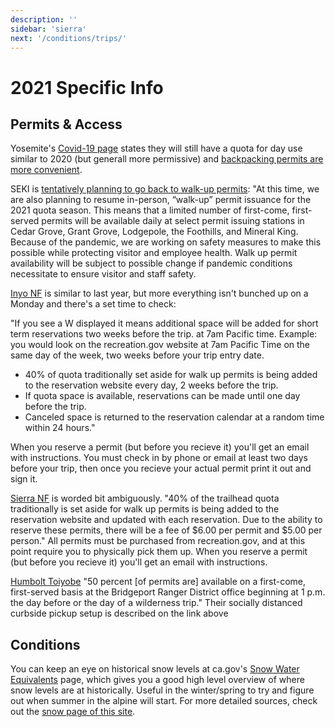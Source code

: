 ```yaml
---
description: ''
sidebar: 'sierra'
next: '/conditions/trips/'
---
```


# 2021 Specific Info

## Permits & Access

Yosemite's [Covid-19 page](https://www.nps.gov/yose/planyourvisit/covid19.htm) states they will still have a quota for day use similar to 2020 (but generall more permissive) and [backpacking permits are more convenient](https://www.nps.gov/yose/planyourvisit/covid19.htm#onthisPage-2).

SEKI is [tentatively planning to go back to walk-up permits](https://www.nps.gov/seki/planyourvisit/wilderness_permits.htm): "At this time, we are also planning to resume in-person, “walk-up” permit issuance for the 2021 quota season. This means that a limited number of first-come, first-served permits will be available daily at select permit issuing stations in Cedar Grove, Grant Grove, Lodgepole, the Foothills, and Mineral King. Because of the pandemic, we are working on safety measures to make this possible while protecting visitor and employee health. Walk up permit availability will be subject to possible change if pandemic conditions necessitate to ensure visitor and staff safety. 

[Inyo NF](https://www.fs.usda.gov/detail/inyo/passes-permits/recreation/?cid=fsbdev3_003808) is similar to last year, but more everything isn't bunched up on a Monday and there's a set time to check:

"If you see a W displayed it means additional space will be added for short term reservations two weeks before the trip. at 7am Pacific time.  Example: you would look on the recreation.gov website at 7am Pacific Time on the same day of the week, two weeks before your trip entry date.

- 40% of quota traditionally set aside for walk up permits is being added to the reservation website every day, 2 weeks before the trip.
- If quota space is available, reservations can be made until one day before the trip.
- Canceled space is returned to the reservation calendar at a random time within 24 hours."

When you reserve a permit (but before you recieve it) you'll get an email with instructions. You must check in by phone or email at least two days before your trip, then once you recieve your actual permit print it out and sign it.

[Sierra NF](https://www.fs.usda.gov/detail/sierra/passes-permits/?cid=fsbdev7_018115) is worded bit ambiguously. "40% of the trailhead quota traditionally is set aside for walk up permits is being added to the reservation website and updated with each reservation. Due to the ability to reserve these permits, there will be a fee of $6.00 per permit and $5.00 per person." All permits must be purchased from recreation.gov, and at this point require you to physically pick them up. When you reserve a permit (but before you recieve it) you'll get an email with instructions.

[Humbolt Toiyobe](https://www.fs.usda.gov/detail/htnf/passes-permits/?cid=fseprd673368) "50 percent [of permits are] available on a first-come, first-served basis at the Bridgeport Ranger District office beginning at 1 p.m. the day before or the day of a wilderness trip." Their socially distanced curbside pickup setup is described on the link above

## Conditions

You can keep an eye on historical snow levels at ca.gov's [Snow Water Equivalents](https://cdec.water.ca.gov/snowapp/sweq.action) page, which gives you a good high level overview of where snow levels are at historically. Useful in the winter/spring to try and figure out when summer in the alpine will start. For more detailed sources, check out the [snow page of this site](../snow/).